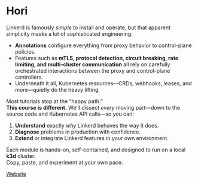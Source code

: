 # Hori 

Linkerd is famously *simple* to install and operate, but that apparent simplicity masks a lot of sophisticated engineering:

* **Annotations** configure everything from proxy behavior to control-plane policies.  
* Features such as **mTLS, protocol detection, circuit breaking, rate limiting, and multi-cluster communication** all rely on carefully orchestrated interactions between the proxy and control-plane controllers.  
* Underneath it all, Kubernetes resources—CRDs, webhooks, leases, and more—quietly do the heavy lifting.

Most tutorials stop at the “happy path.”  
**This course is different.** We’ll dissect *every* moving part—down to the source code and Kubernetes API calls—so you can:

1. **Understand** exactly *why* Linkerd behaves the way it does.  
2. **Diagnose** problems in production with confidence.  
3. **Extend** or integrate Linkerd features in your own environment.

Each module is hands-on, self-contained, and designed to run on a local **k3d** cluster.  
Copy, paste, and experiment at your own pace.

[Website](https://ivanporta.net/Hori/)